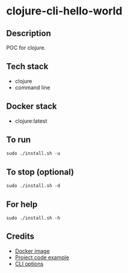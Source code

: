 # clojure-cli-hello-world

## Description
POC for clojure.

## Tech stack
- clojure
- command line

## Docker stack
- clojure:latest

## To run
`sudo ./install.sh -u`

## To stop (optional)
`sudo ./install.sh -d`

## For help
`sudo ./install.sh -h`

## Credits
- [Docker image](https://hub.docker.com/_/clojure)
- [Project code example](https://stackoverflow.com/questions/19439647/no-main-namespace-specified-in-project-clj)
- [CLI options](https://stackoverflow.com/questions/7656523/how-can-i-run-a-clj-clojure-file-i-created)

